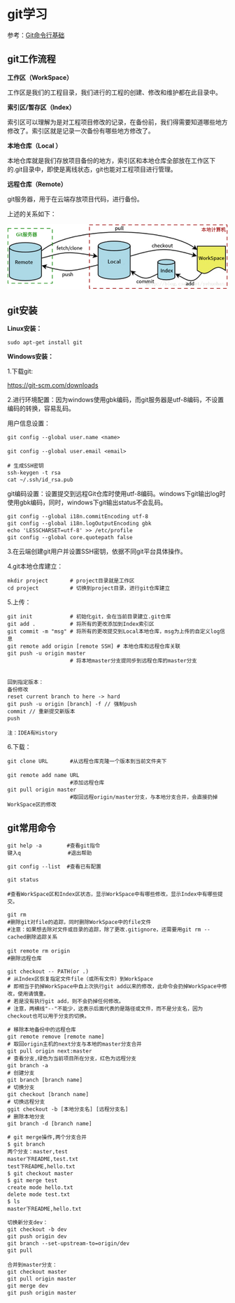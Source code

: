 # git学习

参考：[Git命令行基础](https://yehuohan.github.io/2017/06/05/笔记/DOC/工具参考书之Git命令行基础/)

## git工作流程

**工作区（WorkSpace）**

工作区是我们的工程目录，我们进行的工程的创建、修改和维护都在此目录中。

**索引区/暂存区（Index）**

索引区可以理解为是对工程项目修改的记录，在备份前，我们得需要知道哪些地方修改了。索引区就是记录一次备份有哪些地方修改了。

**本地仓库（Local ）**

本地仓库就是我们存放项目备份的地方，索引区和本地仓库全部放在工作区下的.git目录中，即使是离线状态，git也能对工程项目进行管理。

**远程仓库（Remote）**

git服务器，用于在云端存放项目代码，进行备份。

上述的关系如下：

![git仓库管理流程](https://github.com/gaoynui/MyTodoList/blob/master/doc/pics/git%E4%BB%93%E5%BA%93%E7%AE%A1%E7%90%86%E6%B5%81%E7%A8%8B.jpg?raw=true)

## git安装

**Linux安装：**

```
sudo apt-get install git
```

**Windows安装：**

1.下载git:

https://git-scm.com/downloads

2.进行环境配置：因为windows使用gbk编码，而git服务器是utf-8编码，不设置编码的转换，容易乱码。

用户信息设置：

```
git config --global user.name <name>

git config --global user.email <email>

# 生成SSH密钥
ssh-keygen -t rsa
cat ~/.ssh/id_rsa.pub
```

git编码设置：设置提交到远程Git仓库时使用utf-8编码。windows下git输出log时使用gbk编码，同时，windows下git输出status不会乱码。

```
git config --global i18n.commitEncoding utf-8
git config --global i18n.logOutputEncoding gbk
echo 'LESSCHARSET=utf-8' >> /etc/profile
git config --global core.quotepath false
```

3.在云端创建git用户并设置SSH密钥，依据不同git平台具体操作。

4.git本地仓库建立：

```
mkdir project       # project目录就是工作区
cd project          # 切换到project目录，进行git仓库建立
```

5.上传：

```
git init            # 初始化git，会在当前目录建立.git仓库
git add .           # 将所有的更改添加到Index索引区
git commit -m "msg" # 将所有的更改提交到Local本地仓库，msg为上传的自定义log信息
git remote add origin [remote SSH] # 本地仓库和远程仓库关联
git push -u origin master
                    # 将本地master分支提同步到远程仓库的master分支
                    
                    
回到指定版本：
备份修改
reset current branch to here -> hard
git push -u origin [branch] -f // 强制push
commit // 重新提交新版本
push

注：IDEA有History
```

6.下载：

```
git clone URL       #从远程仓库克隆一个版本到当前文件夹下

git remote add name URL
                    #添加远程仓库
git pull origin master
                    #取回远程origin/master分支，与本地分支合并，会直接扔掉WorkSpace区的修改
```

## git常用命令

```
git help -a        #查看git指令
键入q               #退出帮助
```

```
git config --list  #查看已有配置
```

```
git status                          

#查看WorkSpace区和Index区状态，显示WorkSpace中有哪些修改，显示Index中有哪些提交。
```

```
git rm
#删除git对file的追踪，同时删除WorkSpace中的file文件
#注意：如果想去除对文件或目录的追踪，除了更改.gitignore，还需要用git rm --cached删除追踪关系

git remote rm origin
#删除远程仓库
```

```
git checkout -- PATH(or .)
# 从Index区恢复指定文件file（或所有文件）到WorkSpace
# 即相当于扔掉WorkSpace中自上次执行git add以来的修改，此命令会扔掉WorkSpace中修改，使用请慎重。
# 若是没有执行git add，则不会扔掉任何修改。
# 注意，两横线"--"不能少，这表示后面代表的是路径或文件，而不是分支名，因为checkout也可以用于分支的切换。
```

```
# 移除本地备份中的远程仓库
git remote remove [remote name]
# 取回origin主机的next分支与本地的master分支合并
git pull origin next:master
# 查看分支,绿色为当前项目所在分支，红色为远程分支
git branch -a
# 创建分支
git branch [branch name]
# 切换分支
git checkout [branch name]
# 切换远程分支
ggit checkout -b [本地分支名] [远程分支名]
# 删除本地分支
git branch -d [branch name]
```

```
# git merge操作,两个分支合并
$ git branch
两个分支：master,test
master下README,test.txt
test下README,hello.txt
$ git checkout master
$ git merge test
create mode hello.txt
delete mode test.txt
$ ls
master下README,hello.txt

```

```
切换新分支dev：
git checkout -b dev
git push origin dev
git branch --set-upstream-to=origin/dev
git pull

合并到master分支：
git checkout master
git pull origin master
git merge dev
git push origin master
```

